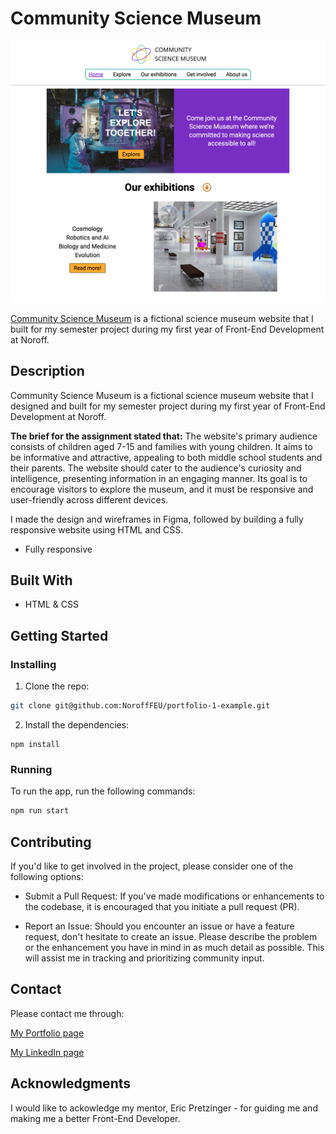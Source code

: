 # Community Science Museum

![image](images/cvsemesterproject.png)

[Community Science Museum](https://cv-semester-project-1.netlify.app/) is a fictional science museum website that I built for my semester project during my first year of Front-End Development at Noroff.

## Description

Community Science Museum is a fictional science museum website that I designed and built for my semester project during my first year of Front-End Development at Noroff.

**The brief for the assignment stated that:**
The website's primary audience consists of children aged 7-15 and families with young children. It aims to be informative and attractive, appealing to both middle school students and their parents. The website should cater to the audience's curiosity and intelligence, presenting information in an engaging manner. Its goal is to encourage visitors to explore the museum, and it must be responsive and user-friendly across different devices.

I made the design and wireframes in Figma, followed by building a fully responsive website using HTML and CSS.

- Fully responsive

## Built With

- HTML & CSS

## Getting Started

### Installing

1. Clone the repo:

```bash
git clone git@github.com:NoroffFEU/portfolio-1-example.git
```

2. Install the dependencies:

```
npm install
```

### Running

To run the app, run the following commands:

```bash
npm run start
```

## Contributing

If you'd like to get involved in the project, please consider one of the following options:

- Submit a Pull Request:
  If you've made modifications or enhancements to the codebase, it is encouraged that you initiate a pull request (PR).

- Report an Issue:
  Should you encounter an issue or have a feature request, don't hesitate to create an issue. Please describe the problem or the enhancement you have in mind in as much detail as possible. This will assist me in tracking and prioritizing community input.

## Contact

Please contact me through:

[My Portfolio page](https://charlottevalset.no/portfolio/)

[My LinkedIn page](https://www.linkedin.com/in/charlotte-valset-6195b521a/)

## Acknowledgments

I would like to ackowledge my mentor, Eric Pretzinger - for guiding me and making me a better Front-End Developer.
